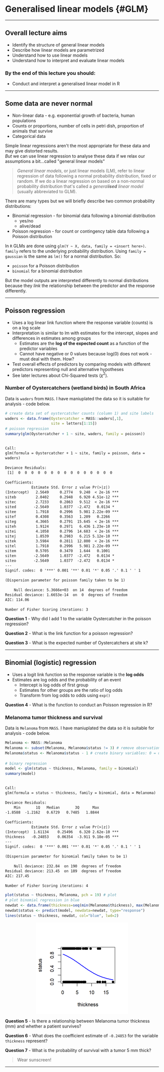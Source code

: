 # Generalised linear models {#GLM}



***

## Overall lecture aims

* Identify the structure of general linear models
* Describe how linear models are parametrized
* Understand how to use linear models
* Understand how to interpret and evaluate linear models

### By the end of this lecture you should:
 
* Conduct and interpret a generalised linear model in R

***

## Some data are never normal

* Non-linear data - e.g. exponential growth of bacteria, human populations
* Counts or proportions, number of cells in petri dish, proportion of animals that survive
* Categorical data

Simple linear regressions aren't the most appropriate for these data and may give distorted results.  
*But* we can use linear regression to analyse these data if we relax our assumptions a bit...called "general linear models"

> *General linear models*, or just linear models (LM), refer to linear regression of data following a normal probability distribution, fixed or random. If we do a linear regression on based on a non-normal probability distribution that's called a _general**ised** linear model_ (usually abbreviated to GLM).  

There are many types but we will briefly describe two common probability distributions:  

* Binomial regression - for binomial data following a binomial distribution
    * yes/no
    * alive/dead
* Poisson regression - for count or contingency table data following a Poisson distribution

In `R` GLMs are done using `glm(Y ~ X, data, family = <insert here>)`. `family` refers to the underlying probability distribution. Using `family = gaussian` is the same as `lm()` for a normal distribution. So:

* `poisson` for a Poisson distribution
* `binomial` for a binomial distribution

But the model outputs are interpreted differently to normal distributions because they *link* the relationship between the predictor and the response differently.

***

## Poisson regression

* Uses a log linear link function where the response variable (counts) is on a log scale
* Interpretation is similar to lm with estimates for the intercept, slopes and differences in estimates among groups
    * Estimates are the **log of the expected count** as a function of the predictor variables
    * Cannot have negative or 0 values because log(0) does not work - must deal with them. How?
* Test overall effects of predictors by comparing models with different predictors representing null and alternative hypotheses
* See later lectures about Chi-Squared tests ($\chi^2$).

### Number of Oystercatchers (wetland birds) in South Africa
Data is `waders` from `MASS`. I have maniuplated the data so it is suitable for analysis - code below.


```r
# create data set of oystercatcher counts (column 1) and site labels
waders <- data.frame(Oystercatcher = MASS::waders[,1],
                     site = letters[1:15])
# poisson regression
summary(glm(Oystercatcher + 1 ~ site, waders, family = poisson))
```

```

Call:
glm(formula = Oystercatcher + 1 ~ site, family = poisson, data = waders)

Deviance Residuals: 
 [1]  0  0  0  0  0  0  0  0  0  0  0  0  0  0  0

Coefficients:
            Estimate Std. Error z value Pr(>|z|)    
(Intercept)   2.5649     0.2774   9.248  < 2e-16 ***
siteb         2.0402     0.2948   6.920 4.51e-12 ***
sitec         2.7233     0.2863   9.512  < 2e-16 ***
sited        -2.5649     1.0377  -2.472   0.0134 *  
sitee         1.7918     0.2996   5.981 2.22e-09 ***
sitef         0.4308     0.3563   1.209   0.2266    
siteg         4.3665     0.2791  15.645  < 2e-16 ***
siteh         1.9124     0.2971   6.436 1.23e-10 ***
sitei         4.1058     0.2796  14.683  < 2e-16 ***
sitej         1.8539     0.2983   6.215 5.12e-10 ***
sitek         3.5984     0.2811  12.800  < 2e-16 ***
sitel         1.7918     0.2996   5.981 2.22e-09 ***
sitem         0.5705     0.3470   1.644   0.1001    
siten        -2.5649     1.0377  -2.472   0.0134 *  
siteo        -2.5649     1.0377  -2.472   0.0134 *  
---
Signif. codes:  0 '***' 0.001 '**' 0.01 '*' 0.05 '.' 0.1 ' ' 1

(Dispersion parameter for poisson family taken to be 1)

    Null deviance: 5.3666e+03  on 14  degrees of freedom
Residual deviance: 1.6653e-14  on  0  degrees of freedom
AIC: 114.06

Number of Fisher Scoring iterations: 3
```

**Question 1** - Why did I add 1 to the variable Oystercatcher in the poisson regression?

**Question 2** - What is the link function for a poisson regression?

**Question 3** - What is the expected number of Oystercatchers at site k?

***

## Binomial (logistic) regression

* Uses a logit link function so the response variable is the **log odds** 
* Estimates are log odds and the probability of an event
    * Intercept is log odds of first group
    * Estimates for other groups are the ratio of log odds
    * Transform from log odds to odds using `exp()`

**Question 4** - What is the function to conduct an Poisson regression in R?

### Melanoma tumor thickness and survival
Data is `Melanoma` from `MASS`. I have maniuplated the data so it is suitable for analysis - code below.

```r
Melanoma <- MASS::Melanoma
Melanoma <- subset(Melanoma, Melanoma$status != 3) # remove observations of other causes of death
Melanoma$status <- Melanoma$status - 1 # create binary variables: 0 = died, 1 = alive

# binary regression
model <- glm(status ~ thickness, Melanoma, family = binomial)
summary(model)
```

```

Call:
glm(formula = status ~ thickness, family = binomial, data = Melanoma)

Deviance Residuals: 
    Min       1Q   Median       3Q      Max  
-1.8588  -1.2162   0.6729   0.7485   1.8844  

Coefficients:
            Estimate Std. Error z value Pr(>|z|)    
(Intercept)  1.61134    0.25496   6.320 2.62e-10 ***
thickness   -0.24853    0.06354  -3.911 9.18e-05 ***
---
Signif. codes:  0 '***' 0.001 '**' 0.01 '*' 0.05 '.' 0.1 ' ' 1

(Dispersion parameter for binomial family taken to be 1)

    Null deviance: 232.84  on 190  degrees of freedom
Residual deviance: 213.45  on 189  degrees of freedom
AIC: 217.45

Number of Fisher Scoring iterations: 4
```

```r
plot(status ~ thickness, Melanoma, pch = 19) # plot
# plot binomial regression in blue
newdat <- data.frame(thickness=seq(min(Melanoma$thickness), max(Melanoma$thickness),len=100))
newdat$status <- predict(model, newdata=newdat, type="response")
lines(status ~ thickness, newdat, col="blue", lwd=2)
```

<img src="04-GLM_files/figure-html/Melanoma-1.png" width="300" style="display: block; margin: auto;" />

**Question 5** - Is there a relationship between Melanoma tumor thickness (mm) and whether a patient survives?

**Question 6** - What does the coefficient estimate of `-0.24853` for the variable `thickness` represent?

**Question 7** - What is the probability of survival with a tumor 5 mm thick?

> Wear sunscreen!

***
